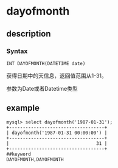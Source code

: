 # dayofmonth
## description
### Syntax

`INT DAYOFMONTH(DATETIME date)`


获得日期中的天信息，返回值范围从1-31。

参数为Date或者Datetime类型

## example

```
mysql> select dayofmonth('1987-01-31');
+-----------------------------------+
| dayofmonth('1987-01-31 00:00:00') |
+-----------------------------------+
|                                31 |
+-----------------------------------+
##keyword
DAYOFMONTH,DAYOFMONTH
